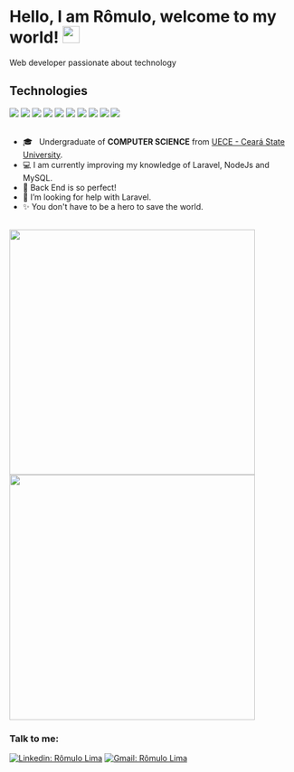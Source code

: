 # Hello, I am Rômulo, welcome to my world! <img src="https://raw.githubusercontent.com/MartinHeinz/MartinHeinz/master/wave.gif" width="30px">

Web developer passionate about technology
<br>

## Technologies

<div text-align="justify">
<img src="https://img.shields.io/badge/html%205-orange?style=for-the-badge&logo=html5&logoColor=white&labelColor=orange" />
<img src="https://img.shields.io/badge/CSS%203-5188FE?style=for-the-badge&logo=css3&logoColor=white&labelColor=5188FE" />
<img src="https://img.shields.io/badge/Bootstrap-6C1FFF?style=for-the-badge&logo=bootstrap&logoColor=white&labelColor=6C1FFF" />
<img src="https://img.shields.io/badge/Js-FFDC0B?style=for-the-badge&logo=javascript&logoColor=000&labelColor=FFDC0B" />
<img src="https://img.shields.io/badge/Ts-3276E6?style=for-the-badge&logo=typescript&logoColor=white&labelColor=3276E6" />
<img src="https://img.shields.io/badge/nodejs-1FC41A?style=for-the-badge&logo=nodejs&logoColor=fff&labelColor=1FC41A" />
<img src="https://img.shields.io/badge/ReactJs-2CFFEE?style=for-the-badge&logo=react&logoColor=000&labelColor=2CFFEE" />
<img src="https://img.shields.io/badge/mysql-F29221?style=for-the-badge&logo=mysql&logoColor=fff&labelColor=F29221" />
<img src="https://img.shields.io/badge/php-4F5B93?style=for-the-badge&logo=php&logoColor=fff&labelColor=4F5B93" />
<img src="https://img.shields.io/badge/laravel-FF2D20?style=for-the-badge&logo=laravel&logoColor=fff&labelColor=FF2D20" />
</div>

<br>

- 🎓 &nbsp; Undergraduate of **COMPUTER SCIENCE** from <a href="http://www.uece.br/">UECE - Ceará State University</a>.
- 💻 I am currently improving my knowledge of Laravel, NodeJs and MySQL.
- 💜 Back End is so perfect!
- 🙏 I’m looking for help with Laravel.
- ✨ You don't have to be a hero to save the world.

<br>
    <img width="434px" src="https://github-readme-stats.vercel.app/api/top-langs/?username=RomuloLim&langs_count=8)]" />
    <img width="434px" src="https://github-readme-stats.vercel.app/api?username=RomuloLim&hide=contribs,prs" />

### Talk to me:

[![Linkedin: Rômulo Lima](https://img.shields.io/badge/LinkedIn-1781EB?style=for-the-badge&logo=linkedin&logoColor=fff&labelColor=1781EB)](https://www.linkedin.com/in/r%C3%B4mulo-lima-fonseca-1875351a0) [![Gmail: Rômulo Lima](https://img.shields.io/badge/Gmail-EA4335?style=for-the-badge&logo=gmail&logoColor=fff&labelColor=EA4335)](mailto:romulo.lf123@gmail.com)

